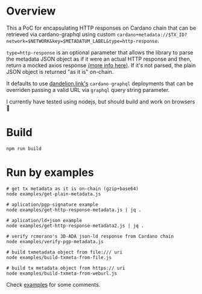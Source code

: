 # Overview

This a PoC for encapsulating HTTP responses on Cardano chain that can be retrieved via cardano-graphql using custom `cardano+metadata://$TX_ID?network=$NETWORK&key=$METADATUM_LABEL&type=http-response`.

`type=http-response` is an optional parameter that allows the library to parse the metadata JSON object as if it were an actual HTTP response and then, return a mocked axios response [(more info here)](https://github.com/repsistance/cardano-meta-handler/blob/main/examples/examples.js#L4). If it's not parsed, the plain JSON object is returned "as it is" on-chain.

It defaults to use [dandelion.link's](https://gimbalabs.com/#/open-source-apis/graphql-api) `cardano-graphql` deployments that can be overriden passing a valid URL via `graphql` query string parameter.

I currently have tested using nodejs, but should build and work on browsers :shrug:

# Build

```
npm run build
```

# Run by examples

```
# get tx metadata as it is on-chain (gzip+base64)
node examples/get-plain-metadata.js

# aplication/pgp-signature example
node examples/get-http-response-metadata.js | jq . 

# aplication/ld+json example
node examples/get-http-response-metadata2.js | jq .

# verify rcmorano's 3D-ADA json-ld response from Cardano chain
node examples/verify-pgp-metadata.js

# build txmetadata object from file:/// uri
node examples/build-txmeta-from-file.js

# build tx metadata object from https:// uri
node examples/build-txmeta-from-weburl.js
```

Check [examples](examples/examples.js) for some comments. 
